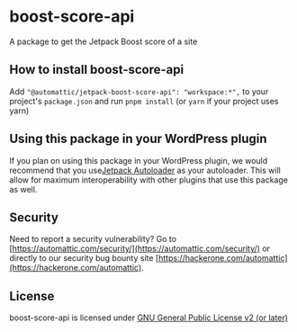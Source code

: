 # boost-score-api

A package to get the Jetpack Boost score of a site

## How to install boost-score-api

Add `"@automattic/jetpack-boost-score-api": "workspace:*",` to your project's `package.json` and run `pnpm install` (or `yarn` if your project uses yarn)

## Using this package in your WordPress plugin

If you plan on using this package in your WordPress plugin, we would recommend that you use[Jetpack Autoloader](https://packagist.org/packages/automattic/jetpack-autoloader) as your autoloader. This will allow for maximum interoperability with other plugins that use this package as well.

## Security

Need to report a security vulnerability? Go to [https://automattic.com/security/](https://automattic.com/security/) or directly to our security bug bounty site [https://hackerone.com/automattic](https://hackerone.com/automattic).

## License

boost-score-api is licensed under [GNU General Public License v2 (or later)](./LICENSE.txt)

